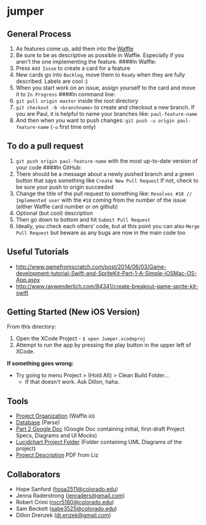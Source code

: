 # jumper
General Process
---------------
1. As features come up, add them into the [Waffle](https://waffle.io/oogroup/jumper)
2. Be sure to be as descriptive as possible in Waffle. Especially if you aren't the one implementing the feature.
####In Waffle:
3. Press `Add Issue` to create a card for a feature
4. New cards go into `Backlog`, move them to `Ready` when they are fully described. Labels are cool :)
5. When you start work on an issue, assign yourself to the card and move it to `In Progress`
####In command line:
6. `git pull origin master` inside the root directory
7. `git checkout -b <branchname>` to create and checkout a new branch. If you are Paul, it is helpful to name your branches like: `paul-feature-name`
8. And then when you want to push changes: `git push -u origin paul-feature-name` (`-u` first time only)

To do a pull request
--------------------
1. `git push origin paul-feature-name` with the most up-to-date version of your code
####In GitHub:
2. There should be a message about a newly pushed branch and a green button that says something like `Create New Pull Request` If not, check to be sure your push to origin succeeded
3. Change the title of the pull request to something like: `Resolves #18 // Implemented user` with the `#18` coming from the number of the issue (either Waffle card number or on github)
4. Optional (but cool) description
5. Then go down to bottom and hit `Submit Pull Request`
6. Ideally, you check each others' code, but at this point you can also `Merge Pull Request` but beware as any bugs are now in the main code too


Useful Tutorials
----------------
 * http://www.gamefromscratch.com/post/2014/06/03/Game-development-tutorial-Swift-and-SpriteKit-Part-1-A-Simple-iOSMac-OS-App.aspx
 * http://www.raywenderlich.com/84341/create-breakout-game-sprite-kit-swift


Getting Started (New iOS Version)
---------------
  From this directory:
  1. Open the XCode Project
    - `$ open Jumper.xcodeproj`
  2. Attempt to run the app by pressing the play button in the upper left of XCode.
  
**If something goes wrong:**
 * Try going to menu Project > (Hold Alt) > Clean Build Folder...
   - If that doesn't work. Ask Dillon, haha.

Tools
-----
* [Project Organization](https://waffle.io/oogroup/jumper) (Waffle.io)
* [Database](https://www.parse.com/apps/csci4448-project/collections#class/_User) (Parse)
* [Part 2 Google Doc](https://docs.google.com/a/colorado.edu/document/d/13kIsc1WZydRId14s67mdQ8qkwwl6h4DhfGfDytsJlv4/edit?usp=sharing) (Google Doc containing initial, first-draft Project Specs, Diagrams and UI Mocks)
* [Lucidchart Project Folder](https://www.lucidchart.com/documents#docs?folder_id=107160918&browser=icon&sort=saved-desc) (Folder containing UML Diagrams of the project)
* [Project Description](https://moodle.cs.colorado.edu/pluginfile.php/23276/mod_resource/content/0/Project-4448.pdf) PDF from Liz

Collaborators
-------------
  * Hope Sanford (hosa2511@colorado.edu)
  * Jenna Raderstrong (jenraders@gmail.com)
  * Robert Crimi (rocr5180@colorado.edu)
  * Sam Beckett (sabe3525@colorado.edu)
  * Dillon Drenzek (dr.enzek@gmail.com)
